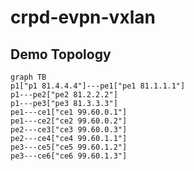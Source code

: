 # crpd-evpn-vxlan

## Demo Topology

```mermaid                                                                          
graph TB
p1["p1 81.4.4.4"]---pe1["pe1 81.1.1.1"]
p1---pe2["pe2 81.2.2.2"]
p1---pe3["pe3 81.3.3.3"]
pe1---ce1["ce1 99.60.0.1"]
pe1---ce2["ce2 99.60.0.2"]
pe2---ce3["ce3 99.60.0.3"]
pe2---ce4["ce4 99.60.1.1"]
pe3---ce5["ce5 99.60.1.2"]
pe3---ce6["ce6 99.60.1.3"]
```

